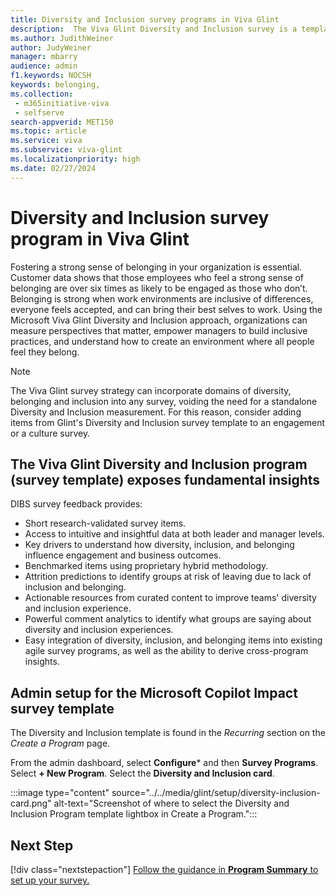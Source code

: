 ```yaml
---
title: Diversity and Inclusion survey programs in Viva Glint 
description:  The Viva Glint Diversity and Inclusion survey is a template of items collected through extensive research, appropriate for customers who want a standalone measurement on D&I, or for customers who want to incorporate these items into other programs.
ms.author: JudithWeiner
author: JudyWeiner
manager: mbarry
audience: admin
f1.keywords: NOCSH
keywords: belonging,
ms.collection: 
 - m365initiative-viva
 - selfserve
search-appverid: MET150
ms.topic: article
ms.service: viva
ms.subservice: viva-glint
ms.localizationpriority: high
ms.date: 02/27/2024
---
```


# Diversity and Inclusion survey program in Viva Glint

Fostering a strong sense of belonging in your organization is essential. Customer data shows that those employees who feel a strong sense of belonging are over six times as likely to be engaged as those who don’t. Belonging is strong when work environments are inclusive of differences, everyone feels accepted, and can bring their best selves to work.
Using the Microsoft Viva Glint Diversity and Inclusion approach, organizations can measure perspectives that matter, empower managers to build inclusive practices, and understand how to create an environment where all people feel they belong.

> [!NOTE]
> The Viva Glint survey strategy can incorporate domains of diversity, belonging and inclusion into any survey, voiding the need for a standalone Diversity and Inclusion measurement. For this reason, consider adding items from Glint's Diversity and Inclusion survey template to an engagement or a culture survey.
  
## The Viva Glint Diversity and Inclusion program (survey template) exposes fundamental insights 
DIBS survey feedback provides:

- Short research-validated survey items‌.
- Access to intuitive and insightful data at both leader and manager levels.
- Key drivers to understand how diversity, inclusion, and belonging influence engagement and business outcomes.
- Benchmarked items using proprietary hybrid methodology.
- Attrition predictions to identify groups at risk of leaving due to lack of inclusion and belonging.
- Actionable resources from curated content to improve teams' diversity and inclusion experience‌.
- Powerful comment analytics to identify what groups are saying about diversity and inclusion experiences.
- Easy integration of diversity, inclusion, and belonging items into existing agile survey programs, as well as the ability to derive cross-program insights.

## Admin setup for the Microsoft Copilot Impact survey template

The Diversity and Inclusion template is found in the *Recurring* section on the *Create a Program* page.

From the admin dashboard, select **Configure*** and then **Survey Programs**.
Select **+ New Program**.
Select the **Diversity and Inclusion card**.

:::image type="content" source="../../media/glint/setup/diversity-inclusion-card.png" alt-text="Screenshot of where to select the Diversity and Inclusion Program template lightbox in Create a Program.":::

## Next Step

[!div class="nextstepaction"] 
[Follow the guidance in **Program Summary** to set up your survey.](../../glint/setup/program-summary-overview.md)
